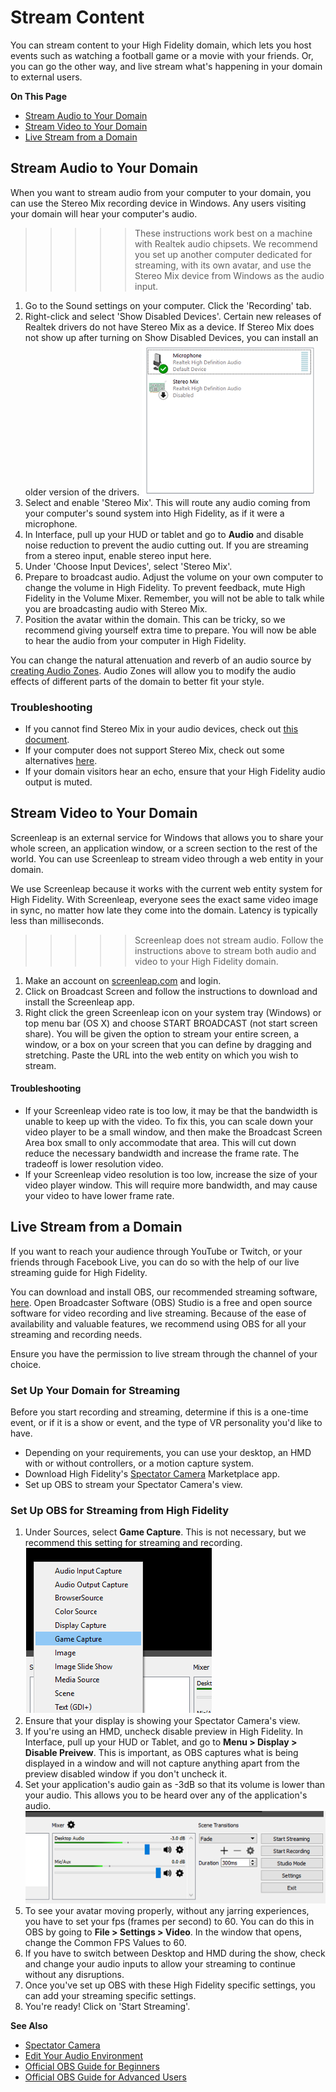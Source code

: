 # Stream Content

You can stream content to your High Fidelity domain, which lets you host events such as watching a football game or a movie with your friends. Or, you can go the other way, and live stream what's happening in your domain to external users. 

**On This Page**

+ [Stream Audio to Your Domain](#stream-audio-to-your-domain)
+ [Stream Video to Your Domain](#stream-video-to-your-domain)
+ [Live Stream from a Domain](#live-stream-from-a-domain)

## Stream Audio to Your Domain

When you want to stream audio from your computer to your domain, you can use the Stereo Mix recording device in Windows. Any users visiting your domain will hear your computer's audio.  

>>>>> These instructions work best on a machine with Realtek audio chipsets. We recommend you set up another computer dedicated for streaming, with its own avatar, and use the Stereo Mix device from Windows as the audio input.

1. Go to the Sound settings on your computer. Click the 'Recording' tab. 
2. Right-click and select 'Show Disabled Devices'. Certain new releases of Realtek drivers do not have Stereo Mix as a device. If Stereo Mix does not show up after turning on Show Disabled Devices, you can install an older version of the drivers. ![](_images/showdisableddevices.PNG)
3. Select and enable 'Stereo Mix'. This will route any audio coming from your computer's sound system into High Fidelity, as if it were a microphone. 
4. In Interface, pull up your HUD or tablet and go to **Audio** and disable noise reduction to prevent the audio cutting out. If you are streaming from a stereo input, enable stereo input here.
5. Under 'Choose Input Devices', select 'Stereo Mix'.  
6. Prepare to broadcast audio. Adjust the volume on your own computer to change the volume in High Fidelity. To prevent feedback, mute High Fidelity in the Volume Mixer. Remember, you will not be able to talk while you are broadcasting audio with Stereo Mix.
7. Position the avatar within the domain. This can be tricky, so we recommend giving yourself extra time to prepare. You will now be able to hear the audio from your computer in High Fidelity.

You can change the natural attenuation and reverb of an audio source by [creating Audio Zones](your-domain/configure-settings#audio-environments). Audio Zones will allow you to modify the audio effects of different parts of the domain to better fit your style. 

### Troubleshooting
+ If you cannot find Stereo Mix in your audio devices, check out [this document](https://www.howtogeek.com/howto/39532/how-to-enable-stereo-mix-in-windows-7-to-record-audio/).
+ If your computer does not support Stereo Mix, check out some alternatives [here](https://mediarealm.com.au/articles/stereo-mix-setup-windows-10/).
+ If your domain visitors hear an echo, ensure that your High Fidelity audio output is muted.



## Stream Video to Your Domain

Screenleap is an external service for Windows that allows you to share your whole screen, an application window, or a screen section to the rest of the world. You can use Screenleap to stream video through a web entity in your domain. 

We use Screenleap because it works with the current web entity system for High Fidelity. With Screenleap, everyone sees the exact same video image in sync, no matter how late they come into the domain. Latency is typically less than milliseconds.

> > >> > Screenleap does not stream audio. Follow the instructions above to stream both audio and video to your High Fidelity domain.

1. Make an account on [screenleap.com](http://screenleap.com) and login.
2. Click on Broadcast Screen and follow the instructions to download and install the Screenleap app. 
3. Right click the green Screenleap icon on your system tray (Windows) or top menu bar (OS X) and choose START BROADCAST (not start screen share). You will be given the option to stream your entire screen, a window, or a box on your screen that you can define by dragging and stretching. Paste the URL into the web entity on which you wish to stream.

#### Troubleshooting
+ If your Screenleap video rate is too low, it may be that the bandwidth is unable to keep up with the video. To fix this, you can scale down your video player to be a small window, and then make the Broadcast Screen Area box small to only accommodate that area. This will cut down reduce the necessary bandwidth and increase the frame rate. The tradeoff is lower resolution video. 
+ If your Screenleap video resolution is too low, increase the size of your video player window. This will require more bandwidth, and may cause your video to have lower frame rate.



## Live Stream from a Domain

If you want to reach your audience through YouTube or Twitch, or your friends through Facebook Live, you can do so with the help of our live streaming guide for High Fidelity.

You can download and install OBS, our recommended streaming software, [here](https://obsproject.com/). Open Broadcaster Software (OBS) Studio is a free and open source software for video recording and live streaming. Because of the ease of availability and valuable features, we recommend using OBS for all your streaming and recording needs. 

Ensure you have the permission to live stream through the channel of your choice. 

### Set Up Your Domain for Streaming

Before you start recording and streaming, determine if this is a one-time event, or if it is a show or event, and the type of VR personality you'd like to have. 

+ Depending on your requirements, you can use your desktop, an HMD with or without controllers, or a motion capture system.
+ Download High Fidelity's [Spectator Camera](../explore/personalize/install-apps#spectator-cam) Marketplace app. 
+ Set up OBS to stream your Spectator Camera's view. 

### Set Up OBS for Streaming from High Fidelity

1. Under Sources, select **Game Capture**. This is not necessary, but we recommend this setting for streaming and recording. ![](_images/game-capture.PNG)
2. Ensure that your display is showing your Spectator Camera's view. 
3. If you're using an HMD, uncheck disable preview in High Fidelity. In Interface, pull up your HUD or Tablet, and go to **Menu > Display > Disable Preivew**. This is important, as OBS captures what is being displayed in a window and will not capture anything apart from the preview disabled window if you don't uncheck it. 
4.  Set your application's audio gain as -3dB so that its volume is lower than your audio. This allows you to be heard over any of the application's audio. ![](_images/audio-gain.PNG)
5.  To see your avatar moving properly, without any jarring experiences, you have to set your fps (frames per second) to 60. You can do this in OBS by going to **File > Settings > Video**. In the window that opens, change the Common FPS Values to 60. 
6.  If you have to switch between Desktop and HMD during the show, check and change your audio inputs to allow your streaming to continue without any disruptions. 
7.  Once you've set up OBS with these High Fidelity specific settings, you can add your streaming specific settings. 
8.  You're ready! Click on 'Start Streaming'. 

**See Also**

+ [Spectator Camera](../explore/personalize/install-apps#spectator-cam) 
+ [Edit Your Audio Environment](your-domain/configure-settings#audio-environments)
+ [Official OBS Guide for Beginners](https://obsproject.com/forum/threads/official-overview-guide.402/) 
+ [Official OBS Guide for Advanced Users](https://obsproject.com/forum/threads/official-quick-start-guide.410/)



